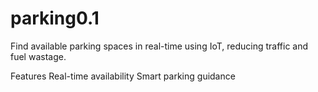 # parking0.1
Find available parking spaces in real-time using IoT, reducing traffic and fuel wastage.

Features
Real-time availability
Smart parking guidance
